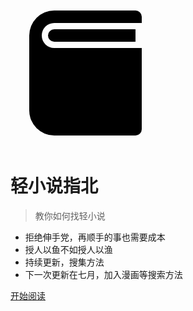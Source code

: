 <svg xmlns="http://www.w3.org/2000/svg" viewBox="0 0 24 24" width="240" height="240"><path fill="none" d="M0 0h24v24H0z"/><path d="M21 4H7a2 2 0 1 0 0 4h14v13a1 1 0 0 1-1 1H7a4 4 0 0 1-4-4V6a4 4 0 0 1 4-4h13a1 1 0 0 1 1 1v1zm-1 3H7a1 1 0 1 1 0-2h13v2z"/></svg>

# 轻小说指北 

> 教你如何找轻小说

- 拒绝伸手党，再顺手的事也需要成本
- 授人以鱼不如授人以渔
- 持续更新，搜集方法  
- 下一次更新在七月，加入漫画等搜索方法

[开始阅读](#指北信息)  
